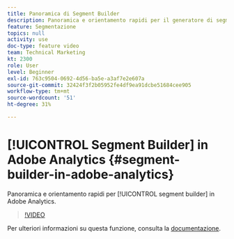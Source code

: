 ```yaml
---
title: Panoramica di Segment Builder
description: Panoramica e orientamento rapidi per il generatore di segmenti in Adobe Analytics.
feature: Segmentazione
topics: null
activity: use
doc-type: feature video
team: Technical Marketing
kt: 2300
role: User
level: Beginner
exl-id: 763c9504-0692-4d56-ba5e-a3af7e2e607a
source-git-commit: 32424f3f2b05952fe4df9ea91dcbe51684cee905
workflow-type: tm+mt
source-wordcount: '51'
ht-degree: 31%

---
```


# [!UICONTROL Segment Builder] in Adobe Analytics {#segment-builder-in-adobe-analytics}

Panoramica e orientamento rapidi per [!UICONTROL segment builder] in Adobe Analytics.

>[!VIDEO](https://video.tv.adobe.com/v/25404/?quality=12)

Per ulteriori informazioni su questa funzione, consulta la [documentazione](https://marketing.adobe.com/resources/help/en_US/analytics/segment/index.html?f=seg_build_ui).
